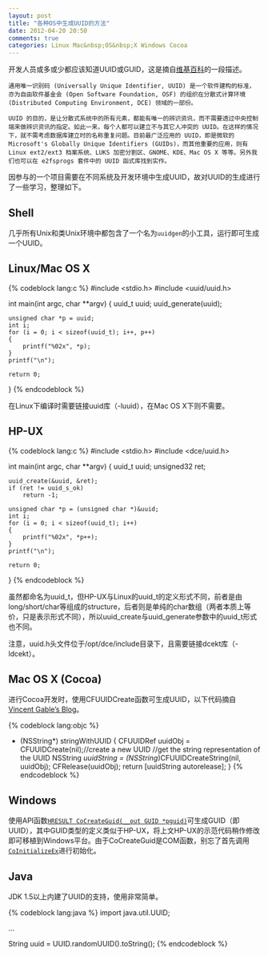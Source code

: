 ```yaml
---
layout: post
title: "各种OS中生成UUID的方法"
date: 2012-04-20 20:50
comments: true
categories: Linux Mac&nbsp;OS&nbsp;X Windows Cocoa
---
```


开发人员或多或少都应该知道UUID或GUID，这是摘自[维基百科](http://zh.wikipedia.org/zh-cn/UUID)的一段描述。

`通用唯一识别码 (Universally Unique Identifier, UUID) 是一个软件建构的标准，亦为自由软件基金会 (Open Software Foundation, OSF) 的组织在分散式计算环境 (Distributed Computing Environment, DCE) 领域的一部份。`

`UUID 的目的，是让分散式系统中的所有元素，都能有唯一的辨识资讯，而不需要透过中央控制端来做辨识资讯的指定。如此一来，每个人都可以建立不与其它人冲突的 UUID。在这样的情况下，就不需考虑数据库建立时的名称重复问题。目前最广泛应用的 UUID，即是微软的 Microsoft's Globally Unique Identifiers (GUIDs)，而其他重要的应用，则有 Linux ext2/ext3 档案系统、LUKS 加密分割区、GNOME、KDE、Mac OS X 等等。另外我们也可以在 e2fsprogs 套件中的 UUID 函式库找到实作。`

<!--more-->

因参与的一个项目需要在不同系统及开发环境中生成UUID，故对UUID的生成进行了一些学习，整理如下。

## Shell

几乎所有Unix和类Unix环境中都包含了一个名为`uuidgen`的小工具，运行即可生成一个UUID。

## Linux/Mac OS X

{% codeblock lang:c %}
#include <stdio.h>
#include <uuid/uuid.h>

int main(int argc, char **argv)
{
    uuid_t uuid;
    uuid_generate(uuid);

    unsigned char *p = uuid;
    int i;
    for (i = 0; i < sizeof(uuid_t); i++, p++)
    {
        printf("%02x", *p);
    }
    printf("\n");

    return 0;
}
{% endcodeblock %}

在Linux下编译时需要链接uuid库（-luuid），在Mac OS X下则不需要。

## HP-UX

{% codeblock lang:c %}
#include <stdio.h>
#include <dce/uuid.h>

int main(int argc, char **argv)
{
    uuid_t uuid;
    unsigned32 ret;
    
    uuid_create(&uuid, &ret);
    if (ret != uuid_s_ok)
        return -1;
    
    unsigned char *p = (unsigned char *)&uuid;
    int i;
    for (i = 0; i < sizeof(uuid_t); i++)
    {
        printf("%02x", *p++);
    }
    printf("\n");

    return 0;
}
{% endcodeblock %}

虽然都命名为uuid_t，但HP-UX与Linux的uuid_t的定义形式不同，前者是由long/short/char等组成的structure，后者则是单纯的char数组（两者本质上等价，只是表示形式不同），所以uuid_create与uuid_generate参数中的uuid_t形式也不同。

注意，uuid.h头文件位于/opt/dce/include目录下，且需要链接dcekt库（-ldcekt）。

## Mac OS X (Cocoa)

进行Cocoa开发时，使用CFUUIDCreate函数可生成UUID，以下代码摘自[Vincent Gable’s Blog](http://vgable.com/blog/2008/02/24/creating-a-uuid-guid-in-cocoa/)。

{% codeblock lang:objc %}
+ (NSString*) stringWithUUID
{
    CFUUIDRef uuidObj = CFUUIDCreate(nil);//create a new UUID
    //get the string representation of the UUID
    NSString *uuidString = (NSString*)CFUUIDCreateString(nil, uuidObj);
    CFRelease(uuidObj);
    return [uuidString autorelease];
}
{% endcodeblock %}

## Windows

使用API函数[`HRESULT CoCreateGuid(__out GUID *pguid)`](http://msdn.microsoft.com/en-us/library/windows/desktop/ms688568%28v=vs.85%29.aspx)可生成GUID（即UUID），其中GUID类型的定义类似于HP-UX，将上文HP-UX的示范代码稍作修改即可移植到Windows平台。由于CoCreateGuid是COM函数，别忘了首先调用[`CoInitializeEx`](http://msdn.microsoft.com/en-us/library/windows/desktop/ms695279%28v=vs.85%29.aspx)进行初始化。

## Java

JDK 1.5以上内建了UUID的支持，使用非常简单。

{% codeblock lang:java %}
import java.util.UUID;

...

String uuid = UUID.randomUUID().toString();
{% endcodeblock %}